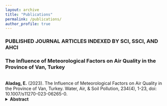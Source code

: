 ```yaml
---
layout: archive
title: "Publications"
permalink: /publications/
author_profile: true
---
```

### PUBLISHED JOURNAL ARTICLES INDEXED BY SCI, SSCI, AND AHCI

### The Influence of Meteorological Factors on Air Quality in the Province of Van, Turkey
<br>
<strong>Aladag, E.</strong> (2023). The Influence of Meteorological Factors on Air Quality in the Province of Van, Turkey. Water, Air, & Soil Pollution, 234(4), 1-23, doi: 10.1007/s11270-023-06265-0.
<br>
<a href="https://doi.org/10.1007/s11270-023-06265-0" target="_blank"><i class="fas fa-fw fa-link zoom" aria-hidden="true"></i></a>
<a href="https://doi.org/10.1007/s11270-023-06265-0" target="_blank"><i class="fas fa-fw fa-file-pdf zoom" aria-hidden="true"></i></a>
<details> 
    <summary> 
      <b>Abstract</b>
    </summary>
<p>Van, the most crowded province in the east of Turkey, is afflicted by intense air pollution especially in winter. Permanence and transport of air pollutants are closely associated with the region’s meteorological features. Hourly and annual variations in PM<sub>10</sub> and SO<sub>2</sub> air pollutants and temperature, wind, pressure, and humidity atmospheric variables were investigated in Van city center for 2015–2020. A multiple non-linear regression (MLNR) model was used to research the effect of meteorological parameters on air quality. Stepwise and best-subset statistical methods were applied to optimize estimators in the MNLR model. In the winter months, increases above limit values were observed for PM<sub>10</sub> and SO<sub>2</sub> linked to increases in low-quality fuel consumption due to reducing temperatures in the evenings. Spearman analysis showed there were moderate inverse correlations with temperature (R<sup>2</sup> = -0.42) and wind speed (R<sup>2</sup> = -0.42) and weak positive correlations with pressure (R<sup>2</sup> = 0.35) and humidity (R<sup>2</sup> = 0.22) for the air quality index. The MNLR model using minimum temperature (T<sub>min</sub>), average wind speed (W<sub>s</sub>), the maximum pressure (P<sub>max</sub>), and average humidity (H<sub>avg</sub>) was the most successful (R = 0.53, RMSE = 0.24) air quality model. The reduction in air quality was associated with colder temperatures, lower wind speed, higher atmospheric pressure and higher humidity. In conclusion, policymakers and implementors should pay attention to local climate features to effectively minimize urban air pollution.</p>
</details>
